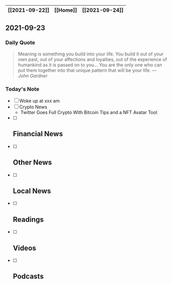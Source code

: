 | [[2021-09-22]] | [[Home]] | [[2021-09-24]] |
| :------------: | :------: | :------------: |

## 2021-09-23 

### Daily Quote
> Meaning is something you build into your life. You build it out of your own past, out of your affections and loyalties, out of the experience of humankind as it is passed on to you... You are the only one who can put them together into that unique pattern that will be your life.
> &mdash; <cite>John Gardner</cite>

### Today's Note
- [ ] Woke up at xxx am
- [ ] Crypto News
	- Twitter Goes Full Crypto With Bitcoin Tips and a NFT Avatar Tool
- [ ] Financial News
	- 
- [ ] Other News
	- 
- [ ] Local News
	-
- [ ] Readings
	- 
- [ ] Videos
	- 
- [ ] Podcasts
	- 
